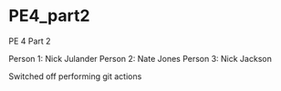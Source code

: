 # PE4_part2
PE 4 Part 2

Person 1: Nick Julander
Person 2: Nate Jones
Person 3: Nick Jackson

Switched off performing git actions
